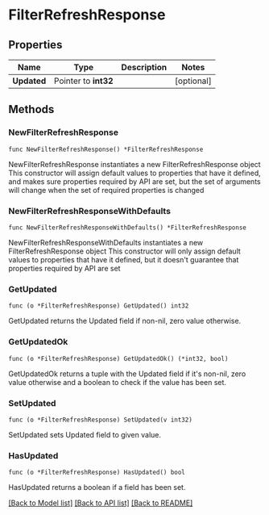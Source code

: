 # FilterRefreshResponse

## Properties

Name | Type | Description | Notes
------------ | ------------- | ------------- | -------------
**Updated** | Pointer to **int32** |  | [optional] 

## Methods

### NewFilterRefreshResponse

`func NewFilterRefreshResponse() *FilterRefreshResponse`

NewFilterRefreshResponse instantiates a new FilterRefreshResponse object
This constructor will assign default values to properties that have it defined,
and makes sure properties required by API are set, but the set of arguments
will change when the set of required properties is changed

### NewFilterRefreshResponseWithDefaults

`func NewFilterRefreshResponseWithDefaults() *FilterRefreshResponse`

NewFilterRefreshResponseWithDefaults instantiates a new FilterRefreshResponse object
This constructor will only assign default values to properties that have it defined,
but it doesn't guarantee that properties required by API are set

### GetUpdated

`func (o *FilterRefreshResponse) GetUpdated() int32`

GetUpdated returns the Updated field if non-nil, zero value otherwise.

### GetUpdatedOk

`func (o *FilterRefreshResponse) GetUpdatedOk() (*int32, bool)`

GetUpdatedOk returns a tuple with the Updated field if it's non-nil, zero value otherwise
and a boolean to check if the value has been set.

### SetUpdated

`func (o *FilterRefreshResponse) SetUpdated(v int32)`

SetUpdated sets Updated field to given value.

### HasUpdated

`func (o *FilterRefreshResponse) HasUpdated() bool`

HasUpdated returns a boolean if a field has been set.


[[Back to Model list]](../README.md#documentation-for-models) [[Back to API list]](../README.md#documentation-for-api-endpoints) [[Back to README]](../README.md)


